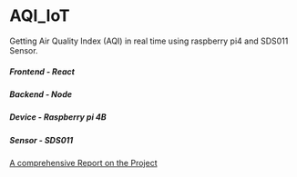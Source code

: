 # AQI_IoT
Getting Air Quality Index (AQI) in real time using raspberry pi4 and SDS011 Sensor.

##### Frontend - React
##### Backend - Node
##### Device - Raspberry pi 4B
##### Sensor - SDS011

[A comprehensive Report on the Project](https://drive.google.com/file/d/15OebidCWmVfj7lO1RHsHWWzW_22-O8n1/view?usp=sharing)
